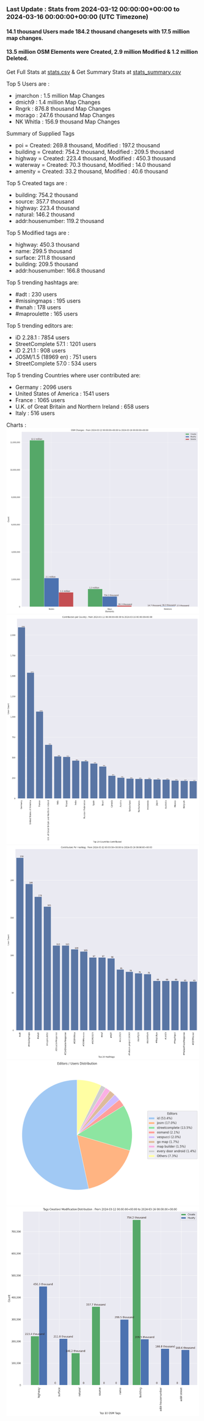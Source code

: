 ### Last Update : Stats from 2024-03-12 00:00:00+00:00 to 2024-03-16 00:00:00+00:00 (UTC Timezone)

#### 14.1 thousand Users made 184.2 thousand changesets with 17.5 million map changes.
#### 13.5 million OSM Elements were Created, 2.9 million Modified & 1.2 million Deleted.
Get Full Stats at [stats.csv](/stats/Global/Daily/stats.csv)
 & Get Summary Stats at [stats_summary.csv](/stats/Global/Daily/stats_summary.csv)

Top 5 Users are : 
- jmarchon : 1.5 million Map Changes
- dmich9 : 1.4 million Map Changes
- Rngrk : 876.8 thousand Map Changes
- morago : 247.6 thousand Map Changes
- NK Whitla : 156.9 thousand Map Changes

Summary of Supplied Tags
- poi = Created: 269.8 thousand, Modified : 197.2 thousand
- building = Created: 754.2 thousand, Modified : 209.5 thousand
- highway = Created: 223.4 thousand, Modified : 450.3 thousand
- waterway = Created: 70.3 thousand, Modified : 14.0 thousand
- amenity = Created: 33.2 thousand, Modified : 40.6 thousand


Top 5 Created tags are :
- building: 754.2 thousand
- source: 357.7 thousand
- highway: 223.4 thousand
- natural: 146.2 thousand
- addr:housenumber: 119.2 thousand


Top 5 Modified tags are :
- highway: 450.3 thousand
- name: 299.5 thousand
- surface: 211.8 thousand
- building: 209.5 thousand
- addr:housenumber: 166.8 thousand


Top 5 trending hashtags are:
- #adt : 230 users
- #missingmaps : 195 users
- #wnah : 178 users
- #maproulette : 165 users


Top 5 trending editors are:
- iD 2.28.1 : 7854 users
- StreetComplete 57.1 : 1201 users
- iD 2.21.1 : 908 users
- JOSM/1.5 (18969 en) : 751 users
- StreetComplete 57.0 : 534 users


Top 5 trending Countries where user contributed are:
- Germany : 2096 users
- United States of America : 1541 users
- France : 1065 users
- U.K. of Great Britain and Northern Ireland : 658 users
- Italy : 516 users


 Charts : 
![Alt text](./stats_osm_changes.png) 
![Alt text](./stats_users_per_country.png) 
![Alt text](./stats_users_per_hashtag.png) 
![Alt text](./stats_editors_pie_chart.png) 
![Alt text](./stats_tags.png) 
